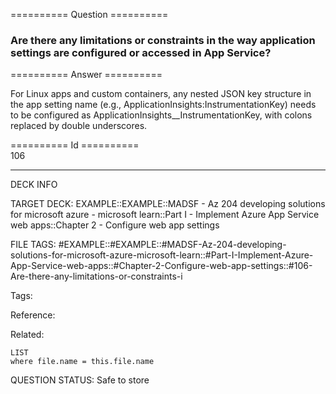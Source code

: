========== Question ==========  

### Are there any limitations or constraints in the way application settings are configured or accessed in App Service?  

========== Answer ==========  

For Linux apps and custom containers, any nested JSON key structure in the app
setting name (e.g., ApplicationInsights:InstrumentationKey) needs to be
configured as ApplicationInsights\_\_InstrumentationKey, with colons replaced by
double underscores.

========== Id ==========  
106

---

DECK INFO

TARGET DECK: EXAMPLE::EXAMPLE::MADSF - Az 204 developing solutions for microsoft azure - microsoft learn::Part I - Implement Azure App Service web apps::Chapter 2 - Configure web app settings

FILE TAGS: #EXAMPLE::#EXAMPLE::#MADSF-Az-204-developing-solutions-for-microsoft-azure-microsoft-learn::#Part-I-Implement-Azure-App-Service-web-apps::#Chapter-2-Configure-web-app-settings::#106-Are-there-any-limitations-or-constraints-i

Tags:

Reference:

Related:

```dataview
LIST
where file.name = this.file.name
```
QUESTION STATUS: Safe to store

